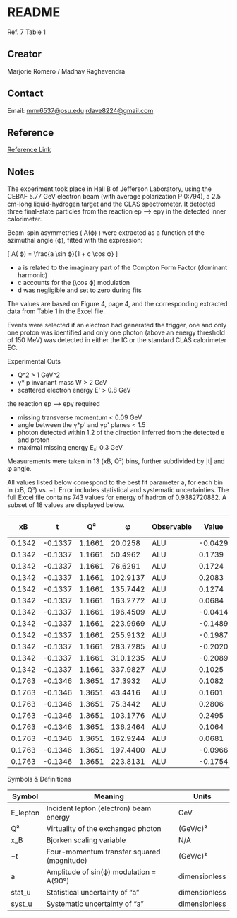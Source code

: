 # README

Ref. 7 Table 1

## Creator

Marjorie Romero / Madhav Raghavendra

## Contact

Email: [mmr6537@psu.edu](mailto:mmr6537@psu.edu) [rdave8224@gmail.com](mailto:rdave8224@gmail.com)

## Reference

[Reference Link](https://inspirehep.net/literature/769056)

## Notes

The experiment took place in Hall B of Jefferson Laboratory, using the CEBAF 5.77 GeV electron beam (with average polarization P 0:794), a 2.5 cm-long liquid-hydrogen target and the CLAS spectrometer. It detected three final-state particles from the reaction ep --> epγ in the detected inner calorimeter.

Beam-spin asymmetries \( A(ϕ) \) were extracted as a function of the azimuthal angle (ϕ), fitted with the expression:
  
\[
A( ϕ) = \frac{a \sin ϕ}{1 + c \cos ϕ}
\]

- a is related to the imaginary part of the Compton Form Factor (dominant harmonic)
- c accounts for the \(\cos ϕ\) modulation
- d was negligible and set to zero during fits

The values are based on Figure 4, page 4, and the corresponding extracted data from Table 1 in the Excel file.

Events were selected if an electron had generated the trigger, one and only one proton was identified and only one photon (above an energy threshold of 150 MeV) was detected in either the IC or the standard CLAS calorimeter EC.

Experimental Cuts
- Q^2 > 1 GeV^2 
- γ* p invariant mass W > 2 GeV
- scattered electron energy E' > 0.8 GeV

 the reaction ep --> epγ required 
 - missing transverse momentum < 0.09 GeV
 - angle between the γ*p' and γp' planes < 1.5 
 - photon detected within 1.2 of the direction inferred from the detected e and proton 
 - maximal missing energy Eₓ: 0.3 GeV

Measurements were taken in 13 (xB, Q²) bins, further subdivided by |t| and φ angle.

All values listed below correspond to the best fit parameter a, for each bin in (xB, Q²) vs. −t. Error includes statistical and systematic uncertainties. The full Excel file contains 743 values for energy of hadron of 0.9382720882. A subset of 18 values are displayed below. 

| xB     | t       | Q²     | φ        | Observable | Value    | Units | Stat. Unc. | Syst. Unc. |
|--------|---------|--------|----------|------------|----------|-------|------------|------------|
| 0.1342 | -0.1337 | 1.1661 | 20.0258  | ALU        | -0.0429  | none  | 0.1578     | 0.04734    |
| 0.1342 | -0.1337 | 1.1661 | 50.4962  | ALU        | 0.1739   | none  | 0.0424     | 0.01272    |
| 0.1342 | -0.1337 | 1.1661 | 76.6291  | ALU        | 0.1724   | none  | 0.0225     | 0.00675    |
| 0.1342 | -0.1337 | 1.1661 | 102.9137 | ALU        | 0.2083   | none  | 0.0246     | 0.00738    |
| 0.1342 | -0.1337 | 1.1661 | 135.7442 | ALU        | 0.1274   | none  | 0.0271     | 0.00813    |
| 0.1342 | -0.1337 | 1.1661 | 163.2772 | ALU        | 0.0684   | none  | 0.0294     | 0.00882    |
| 0.1342 | -0.1337 | 1.1661 | 196.4509 | ALU        | -0.0414  | none  | 0.0281     | 0.00843    |
| 0.1342 | -0.1337 | 1.1661 | 223.9969 | ALU        | -0.1489  | none  | 0.0283     | 0.00849    |
| 0.1342 | -0.1337 | 1.1661 | 255.9132 | ALU        | -0.1987  | none  | 0.0228     | 0.00684    |
| 0.1342 | -0.1337 | 1.1661 | 283.7285 | ALU        | -0.2020  | none  | 0.0241     | 0.00723    |
| 0.1342 | -0.1337 | 1.1661 | 310.1235 | ALU        | -0.2089  | none  | 0.0419     | 0.01257    |
| 0.1342 | -0.1337 | 1.1661 | 337.9827 | ALU        | 0.1025   | none  | 0.1997     | 0.05991    |
| 0.1763 | -0.1346 | 1.3651 | 17.3932  | ALU        | 0.1082   | none  | 0.0227     | 0.00681    |
| 0.1763 | -0.1346 | 1.3651 | 43.4416  | ALU        | 0.1601   | none  | 0.0195     | 0.00585    |
| 0.1763 | -0.1346 | 1.3651 | 75.3442  | ALU        | 0.2806   | none  | 0.0259     | 0.00777    |
| 0.1763 | -0.1346 | 1.3651 | 103.1776 | ALU        | 0.2495   | none  | 0.0302     | 0.00906    |
| 0.1763 | -0.1346 | 1.3651 | 136.2464 | ALU        | 0.1064   | none  | 0.0421     | 0.01263    |
| 0.1763 | -0.1346 | 1.3651 | 162.9244 | ALU        | 0.0681   | none  | 0.0428     | 0.01284    |
| 0.1763 | -0.1346 | 1.3651 | 197.4400 | ALU        | -0.0966  | none  | 0.0429     | 0.01287    |
| 0.1763 | -0.1346 | 1.3651 | 223.8131 | ALU        | -0.1754  | none  | 0.0406     | 0.01218    |


Symbols & Definitions

|   Symbol  | Meaning                                                   | Units       |
|-----------|-----------------------------------------------------------|-------------|
| E\_lepton | Incident lepton (electron) beam energy                    | GeV         |
| Q²        | Virtuality of the exchanged photon                        | (GeV/c)²    |
| x_B       | Bjorken scaling variable                                  | N/A         |
| −t        | Four-momentum transfer squared (magnitude)                | (GeV/c)²    |
| a         | Amplitude of sin(ϕ) modulation = A(90°)                   | dimensionless |
| stat_u    | Statistical uncertainty of “a”                            | dimensionless |
| syst_u    | Systematic uncertainty of “a”                             | dimensionless |

